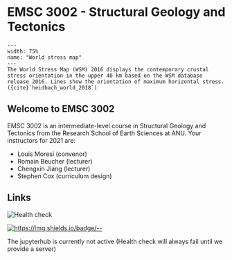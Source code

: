 # EMSC 3002 - Structural Geology and Tectonics

```{figure} https://www.researchgate.net/profile/Oliver-Heidbach/publication/327061751/figure/fig2/AS:675475772940291@1538057382465/The-World-Stress-Map-WSM-2016-displays-the-contemporary-crustal-stress-orientation-in_W640.jpg
---
width: 75%
name: "World stress map"
---
The World Stress Map (WSM) 2016 displays the contemporary crustal stress orientation in the upper 40 km based on the WSM database release 2016. Lines show the orientation of maximum horizontal stress. ({cite}`heidbach_world_2018`)
```

## Welcome to EMSC 3002

EMSC 3002 is an intermediate-level course in Structural Geology and Tectonics from the Research School of Earth Sciences at ANU.
Your instructors for 2021 are:

  - Louis Moresi (convenor)
  - Romain Beucher (lecturer)
  - Chengxin Jiang (lecturer)
  - Stephen Cox (curriculum design)

## Links

![Health check](https://github.com/ANU-RSES-Education/EMSC-3002/workflows/Health%20check/badge.svg)

[![https://img.shields.io/badge/<LABEL>-<MESSAGE>-<COLOR>](https://img.shields.io/badge/EMSC3002-Course_Notes-blue)](https://ANU-RSES-Education.github.io/EMSC-3002)

The jupyterhub is currently not active (Health check will always fail until we provide a server)



